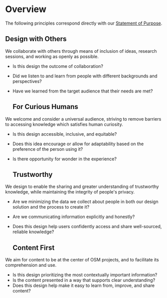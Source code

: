 # Overview

The following principles correspond directly with our [Statement of Purpose](statement-of-purpose.md).

## Design with Others

We collaborate with others through means of inclusion of ideas, research sessions, and working as openly as possible.

* Is this design the outcome of collaboration?  
* Did we listen to and learn from people with different backgrounds and perspectives?  
* Have we learned from the target audience that their needs are met?

  ## For Curious Humans

We welcome and consider a universal audience, striving to remove barriers to accessing knowledge which satisfies human curiosity.

* Is this design accessible, inclusive, and equitable?  
* Does this idea encourage or allow for adaptability based on the preference of the person using it?  
* Is there opportunity for wonder in the experience?

  ## Trustworthy

We design to enable the sharing and greater understanding of trustworthy knowledge, while maintaining the integrity of people's privacy.

* Are we minimizing the data we collect about people in both our design solution and the process to create it?  
* Are we communicating information explicitly and honestly?  
* Does this design help users confidently access and share well-sourced, reliable knowledge?

  ## Content First

We aim for content to be at the center of OSM projects, and to facilitate its comprehension and use.

* Is this design prioritizing the most contextually important information?  
* Is the content presented in a way that supports clear understanding?  
* Does this design help make it easy to learn from, improve, and share content?